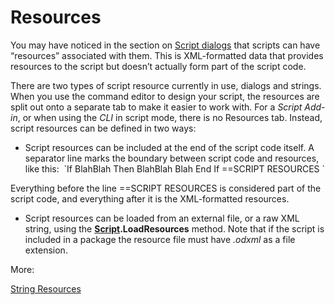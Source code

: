 # Resources

You may have noticed in the section on [Script dialogs](script_dialogs/RAEDME.md) that scripts can have “resources” associated with them. This is XML-formatted data that provides resources to the script but doesn’t actually form part of the script code.

There are two types of script resource currently in use, dialogs and strings. When you use the command editor to design your script, the resources are split out onto a separate tab to make it easier to work with. For a *Script Add-in*, or when using the *CLI* in script mode, there is no Resources tab. Instead, script resources can be defined in two ways:

- Script resources can be included at the end of the script code itself. A separator line marks the boundary between script code and resources, like this:  `If BlahBlah Then
  BlahBlah Blah
  End If
  ==SCRIPT RESOURCES
  <resources>
  <resource name="blah1" type="dialog">
  <dialog blah blah>
  </dialog>
  </resource>
  <resource name="blah2" type="dialog">
  <dialog blah blah>
  </dialog>
  </resource>
  <resource type="strings">
  <strings lang="blah">
  <string id="blah" text="Blah!" />
  </strings>
  </resource>
  </resources>`

Everything before the line ==SCRIPT RESOURCES is considered part of the script code, and everything after it is the XML-formatted resources.

- Script resources can be loaded from an external file, or a raw XML string, using the **[Script](/Manual/reference/scripting_reference/scripting_objects/script.md).LoadResources** method. Note that if the script is included in a package the resource file must have *.odxml* as a file extension.

More:

[String Resources](/Manual/scripting/resources/string_resources.md)  
